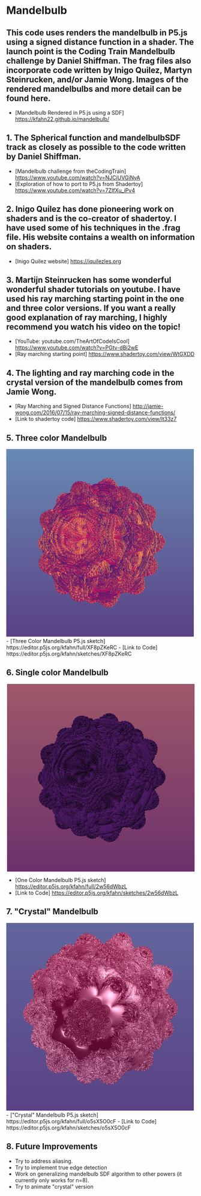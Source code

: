 # Mandelbulb

## This code uses renders the mandelbulb in P5.js using a signed distance function in a shader.  The launch point is the Coding Train Mandelbulb challenge by Daniel Shiffman.  The frag files also incorporate code written by Inigo Quilez, Martyn Steinrucken, and/or  Jamie Wong.  Images of the rendered mandelbulbs and more detail can be found here.
- [Mandelbulb Rendered in P5.js using a SDF] https://kfahn22.github.io/mandelbulb/

## 1.  The Spherical function and mandelbulbSDF track as closely as possible to the code written by Daniel Shiffman. 

- [Mandelbulb challenge from theCodingTrain]  https://www.youtube.com/watch?v=NJCiUVGiNyA
- [Exploration of how to port to P5.js from Shadertoy] https://www.youtube.com/watch?v=7ZIfXu_iPv4

## 2.  Inigo Quilez has done pioneering work on shaders and is the co-creator of shadertoy.  I have used some of his techniques in the .frag file.  His website contains a wealth on information on shaders.
- [Inigo Quilez website] https://iquilezles.org

## 3.  Martijn Steinrucken has some wonderful wonderful shader tutorials on youtube.  I have used his ray marching starting point in the one and three color versions.  If you want a really good explanation of ray marching, I highly recommend you watch his video on the topic!

- [YouTube: youtube.com/TheArtOfCodeIsCool] https://www.youtube.com/watch?v=PGtv-dBi2wE
- [Ray marching starting point] https://www.shadertoy.com/view/WtGXDD

## 4.  The lighting and ray marching code in the crystal version of the mandelbulb comes from Jamie Wong.
- [Ray Marching and Signed Distance Functions] http://jamie-wong.com/2016/07/15/ray-marching-signed-distance-functions/
- [Link to shadertoy code] https://www.shadertoy.com/view/lt33z7

## 5.  Three color Mandelbulb

<img class="img" src="assets/three_color.png" alt="Three Color Mandelbulb" width="500" height="500">
- [Three Color Mandelbulb P5.js sketch] https://editor.p5js.org/kfahn/full/XF8pZKeRC
- [Link to Code] https://editor.p5js.org/kfahn/sketches/XF8pZKeRC

## 6.  Single color Mandelbulb

<img class="img" src="assets/single_color.png" alt="Single Color Mandelbulb" style=" display: block;
    margin-left: auto;
    margin-right: auto;" width="500" height="500">
- [One Color Mandelbulb P5.js sketch] https://editor.p5js.org/kfahn/full/2w56dWbzL
- [Link to Code] https://editor.p5js.org/kfahn/sketches/2w56dWbzL

## 7.  "Crystal" Mandelbulb

<img class="img" src="assets/crystal.png" alt="Crystal Mandelbulb" width="500" height="500">
- ["Crystal" Mandelbulb P5.js sketch] https://editor.p5js.org/kfahn/full/o5sX5O0cF
- [Link to Code] https://editor.p5js.org/kfahn/sketches/o5sX5O0cF

## 8.   Future Improvements

- Try to address aliasing.
- Try to implement true edge detection
- Work on generalizing mandelbulb SDF algorithm to other powers (it currently only works for n=8).
- Try to animate "crystal" version
